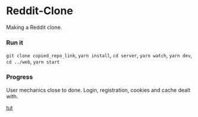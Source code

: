 # Reddit-Clone
Making a Reddit clone.

### Run it
`git clone copied_repo_link`, `yarn install`, `cd server`, `yarn watch`, `yarn dev`, `cd ../web`, `yarn start`

### Progress
User mechanics close to done. Login, registration, cookies and cache dealt with.

[tut](https://www.youtube.com/watch?v=I6ypD7qv3Z8&amp;t=1216s)

